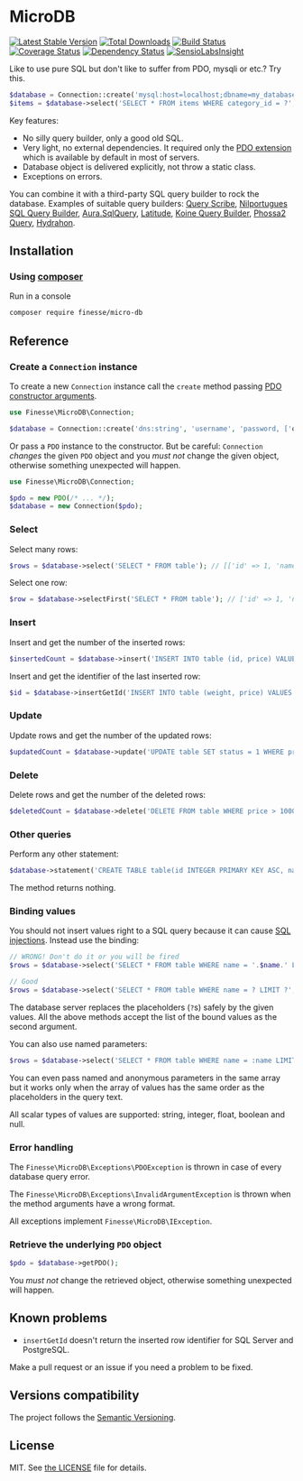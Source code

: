 # MicroDB

[![Latest Stable Version](https://poser.pugx.org/finesse/micro-db/v/stable)](https://packagist.org/packages/finesse/micro-db)
[![Total Downloads](https://poser.pugx.org/finesse/micro-db/downloads)](https://packagist.org/packages/finesse/micro-db)
[![Build Status](https://php-eye.com/badge/finesse/micro-db/tested.svg)](https://travis-ci.org/FinesseRus/MicroDB)
[![Coverage Status](https://coveralls.io/repos/github/FinesseRus/MicroDB/badge.svg?branch=master)](https://coveralls.io/github/FinesseRus/MicroDB?branch=master)
[![Dependency Status](https://www.versioneye.com/php/finesse:micro-db/badge)](https://www.versioneye.com/php/finesse:micro-db)
[![SensioLabsInsight](https://insight.sensiolabs.com/projects/86ca4104-f2d4-4064-a0d3-bba5a4aa2fe2/mini.png)](https://insight.sensiolabs.com/projects/86ca4104-f2d4-4064-a0d3-bba5a4aa2fe2)

Like to use pure SQL but don't like to suffer from PDO, mysqli or etc.? Try this.

```php
$database = Connection::create('mysql:host=localhost;dbname=my_database', 'user', 'pass');
$items = $database->select('SELECT * FROM items WHERE category_id = ?', [3]);
```

Key features:

* No silly query builder, only a good old SQL.
* Very light, no external dependencies.
  It required only the [PDO extension](http://php.net/manual/en/book.pdo.php) which is available by default in most of servers.
* Database object is delivered explicitly, not throw a static class.
* Exceptions on errors.

You can combine it with a third-party SQL query builder to rock the database. Examples of suitable query builders:
[Query Scribe](https://github.com/FinesseRus/QueryScribe),
[Nilportugues SQL Query Builder](https://github.com/nilportugues/php-sql-query-builder), 
[Aura.SqlQuery](https://github.com/auraphp/Aura.SqlQuery),
[Latitude](https://github.com/shadowhand/latitude),
[Koine Query Builder](https://github.com/koinephp/QueryBuilder),
[Phossa2 Query](https://github.com/phossa2/query),
[Hydrahon](https://github.com/ClanCats/Hydrahon).


## Installation

### Using [composer](https://getcomposer.org)

Run in a console

```bash
composer require finesse/micro-db
```


## Reference

### Create a `Connection` instance

To create a new `Connection` instance call the `create` method passing 
[PDO constructor arguments](http://php.net/manual/en/pdo.construct.php).

```php
use Finesse\MicroDB\Connection;

$database = Connection::create('dns:string', 'username', 'password, ['options']);
```

Or pass a `PDO` instance to the constructor. But be careful: `Connection` _changes_ the given `PDO` object and you 
_must not_ change the given object, otherwise something unexpected will happen.

```php
use Finesse\MicroDB\Connection;

$pdo = new PDO(/* ... */);
$database = new Connection($pdo);
```

### Select

Select many rows:

```php
$rows = $database->select('SELECT * FROM table'); // [['id' => 1, 'name' => 'Bill'], ['id' => 2, 'name' => 'John']]
```

Select one row:

```php
$row = $database->selectFirst('SELECT * FROM table'); // ['id' => 1, 'name' => 'Bill']
```

### Insert

Insert and get the number of the inserted rows:

```php
$insertedCount = $database->insert('INSERT INTO table (id, price) VALUES (1, 45), (2, 98)'); // 2
```

Insert and get the identifier of the last inserted row:

```php
$id = $database->insertGetId('INSERT INTO table (weight, price) VALUES (12.3, 45)'); // 3
```

### Update

Update rows and get the number of the updated rows:

```php
$updatedCount = $database->update('UPDATE table SET status = 1 WHERE price < 1000');
```

### Delete

Delete rows and get the number of the deleted rows:

```php
$deletedCount = $database->delete('DELETE FROM table WHERE price > 1000');
```

### Other queries

Perform any other statement:

```php
$database->statement('CREATE TABLE table(id INTEGER PRIMARY KEY ASC, name TEXT, price NUMERIC)');
```

The method returns nothing.

### Binding values

You should not insert values right to a SQL query because it can cause 
[SQL injections](https://en.wikipedia.org/wiki/SQL_injection). Instead use the binding:

```php
// WRONG! Don't do it or you will be fired
$rows = $database->select('SELECT * FROM table WHERE name = '.$name.' LIMIT '.$limit);

// Good
$rows = $database->select('SELECT * FROM table WHERE name = ? LIMIT ?', [$name, $limit]);
```

The database server replaces the placeholders (`?`s) safely by the given values. All the above methods accept the 
list of the bound values as the second argument.

You can also use named parameters:

```php
$rows = $database->select('SELECT * FROM table WHERE name = :name LIMIT :limit', [':name' => $name, ':limit' => $limit]);
```

You can even pass named and anonymous parameters in the same array but it works only when the array of values has the 
same order as the placeholders in the query text.

All scalar types of values are supported: string, integer, float, boolean and null.

### Error handling

The `Finesse\MicroDB\Exceptions\PDOException` is thrown in case of every database query error.

The `Finesse\MicroDB\Exceptions\InvalidArgumentException` is thrown when the method arguments have a wrong format.

All exceptions implement `Finesse\MicroDB\IException`.

### Retrieve the underlying `PDO` object

```php
$pdo = $database->getPDO();
```

You _must not_ change the retrieved object, otherwise something unexpected will happen.


## Known problems

* `insertGetId` doesn't return the inserted row identifier for SQL Server and PostgreSQL.

Make a pull request or an issue if you need a problem to be fixed.


## Versions compatibility

The project follows the [Semantic Versioning](http://semver.org).


## License

MIT. See [the LICENSE](LICENSE) file for details.
